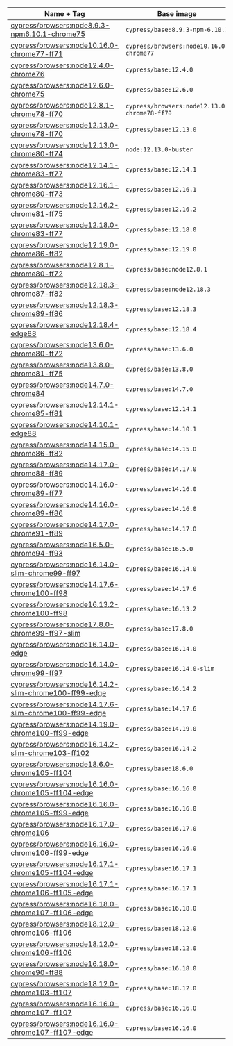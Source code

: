 Name + Tag | Base image | Chrome | Firefox | Edge
--- | --- | --- | --- | ---
[cypress/browsers:node8.9.3-npm6.10.1-chrome75](./node8.9.3-npm6.10.1-chrome75) | `cypress/base:8.9.3-npm-6.10.1` | `75.0.3770.100` | 🚫
[cypress/browsers:node10.16.0-chrome77-ff71](./node10.16.0-chrome77-ff71) | `cypress/browsers:node10.16.0-chrome77` | `77.0.3865.90` | `71.0`
[cypress/browsers:node12.4.0-chrome76](./node12.4.0-chrome76) | `cypress/base:12.4.0` | `76.0.3809.87` | 🚫
[cypress/browsers:node12.6.0-chrome75](./node12.6.0-chrome75) | `cypress/base:12.6.0` | `75.0.3770.100` | 🚫
[cypress/browsers:node12.8.1-chrome78-ff70](./node12.8.1-chrome78-ff70) | `cypress/browsers:node12.13.0-chrome78-ff70` | `78.0.3904.97` | `70.0.1`
[cypress/browsers:node12.13.0-chrome78-ff70](./node12.13.0-chrome78-ff70) | `cypress/base:12.13.0` | `78.0.3904.97` | `70.0.1`
[cypress/browsers:node12.13.0-chrome80-ff74](./node12.13.0-chrome80-ff74) | `node:12.13.0-buster` | `80.0.3987.116` | `74.0`
[cypress/browsers:node12.14.1-chrome83-ff77](./node12.14.1-chrome83-ff77) | `cypress/base:12.14.1` | `83.0.4103.61` | `77.0`
[cypress/browsers:node12.16.1-chrome80-ff73](./node12.16.1-chrome80-ff73) | `cypress/base:12.16.1` | `80.0.3987.122` | `73.0.1`
[cypress/browsers:node12.16.2-chrome81-ff75](./node12.16.2-chrome81-ff75) | `cypress/base:12.16.2` | `81.0.4044.113` | `75.0`
[cypress/browsers:node12.18.0-chrome83-ff77](./node12.18.0-chrome83-ff77) | `cypress/base:12.18.0` | `83.0.4103.61` | `77.0`
[cypress/browsers:node12.19.0-chrome86-ff82](./node12.19.0-chrome86-ff82) | `cypress/base:12.19.0` | `86.0.4240.193` | `82.0.3`
[cypress/browsers:node12.8.1-chrome80-ff72](./node12.8.1-chrome80-ff72) | `cypress/base:node12.8.1` | `80.0.3987.87` | `72.0.2`
[cypress/browsers:node12.18.3-chrome87-ff82](./node12.18.3-chrome87-ff82) | `cypress/base:node12.18.3` | `87.0.4280.66` | `82.0`
[cypress/browsers:node12.18.3-chrome89-ff86](./node12.18.3-chrome89-ff86) | `cypress/base:12.18.3` | `89.0.4389.72` | `86.0.1`
[cypress/browsers:node12.18.4-edge88](./node12.18.4-edge88) | `cypress/base:12.18.4` | 🚫 | 🚫 | `88.0.673.0 dev`
[cypress/browsers:node13.6.0-chrome80-ff72](./node13.6.0-chrome80-ff72) | `cypress/base:13.6.0` | `80.0.3987.87` | `72.0.2`
[cypress/browsers:node13.8.0-chrome81-ff75](./node13.8.0-chrome81-ff75) | `cypress/base:13.8.0` | `81.0.4044.113` | `75.0`
[cypress/browsers:node14.7.0-chrome84](./node14.7.0-chrome84) | `cypress/base:14.7.0` | `84.0.4147.105` | 🚫
[cypress/browsers:node12.14.1-chrome85-ff81](./node12.14.1-chrome85-ff81) | `cypress/base:12.14.1` | `85.0.4183.121` | `81.0`
[cypress/browsers:node14.10.1-edge88](./node14.10.1-edge88) | `cypress/base:14.10.1` | 🚫 | 🚫 | `88.0.673.0 dev`
[cypress/browsers:node14.15.0-chrome86-ff82](./node14.15.0-chrome86-ff82) | `cypress/base:14.15.0` | `86.0.4240.193` | `82.0.3`
[cypress/browsers:node14.17.0-chrome88-ff89](./node14.17.0-chrome88-ff89) | `cypress/base:14.17.0` | `88.0.4324.96` | `89.0.2`
[cypress/browsers:node14.16.0-chrome89-ff77](./node14.16.0-chrome89-ff77) | `cypress/base:14.16.0` | `89.0.4389.72` | `77.0`
[cypress/browsers:node14.16.0-chrome89-ff86](./node14.16.0-chrome89-ff86) | `cypress/base:14.16.0` | `89.0.4389.72` | `86.0.1`
[cypress/browsers:node14.17.0-chrome91-ff89](./node14.17.0-chrome91-ff89) | `cypress/base:14.17.0` | `91.0.4472.114` | `89.0.2`
[cypress/browsers:node16.5.0-chrome94-ff93](./node16.5.0-chrome94-ff93) | `cypress/base:16.5.0` | `94.0.4606.71` | `93.0` 
[cypress/browsers:node16.14.0-slim-chrome99-ff97](./node16.14.0-slim-chrome99-ff97) | `cypress/base:16.14.0` | `99.0.4844.51` | `97.0.1` | `🚫`
[cypress/browsers:node14.17.6-chrome100-ff98](./node14.17.6-chrome100-ff98) | `cypress/base:14.17.6` | `100.0.4896.60` | `98.0.2` | `🚫`
[cypress/browsers:node16.13.2-chrome100-ff98](./node16.13.2-chrome100-ff98) | `cypress/base:16.13.2` | `100.0.4896.60` | `98.0.2` | `🚫`
[cypress/browsers:node17.8.0-chrome99-ff97-slim](./node17.8.0-chrome99-ff97-slim) | `cypress/base:17.8.0` | `99.0.4844.84` | `97.0.1` | `🚫`
[cypress/browsers:node16.14.0-edge](./node16.14.0-edge) | `cypress/base:16.14.0` | `🚫` | `🚫` | `--edge` 
[cypress/browsers:node16.14.0-chrome99-ff97](./node16.14.0-chrome99-ff97) | `cypress/base:16.14.0-slim` | `99.0.4844.51` | `97.0.1` | `🚫` 
[cypress/browsers:node16.14.2-slim-chrome100-ff99-edge](./node16.14.2-slim-chrome100-ff99-edge) | `cypress/base:16.14.2` | `100.0.4896.88` | `99.0.1` | `--edge` 
[cypress/browsers:node14.17.6-slim-chrome100-ff99-edge](./node14.17.6-slim-chrome100-ff99-edge) | `cypress/base:14.17.6` | `100.0.4896.88` | `99.0.1` | `--edge`
[cypress/browsers:node14.19.0-chrome100-ff99-edge](./node14.19.0-chrome100-ff99-edge) | `cypress/base:14.19.0` | `100.0.4896.88` | `99.0.1` | `--edge`
[cypress/browsers:node16.14.2-slim-chrome103-ff102](./node16.14.2-slim-chrome103-ff102) | `cypress/base:16.14.2` | `103.0.5060.53` | `102.0.1` | `🚫`
[cypress/browsers:node18.6.0-chrome105-ff104](./node18.6.0-chrome105-ff104) | `cypress/base:18.6.0` | `105.0.5195.102` | `104.0.1` | `🚫`
[cypress/browsers:node16.16.0-chrome105-ff104-edge](./node16.16.0-chrome105-ff104-edge) | `cypress/base:16.16.0` | `105.0.5195.125` | `104.0.2` | `--edge`
[cypress/browsers:node16.16.0-chrome105-ff99-edge](./node16.16.0-chrome105-ff99-edge) | `cypress/base:16.16.0` | `105.0.5195.125` | `99.0.1` | `--edge`
[cypress/browsers:node16.17.0-chrome106](./node16.17.0-chrome106) | `cypress/base:16.17.0` | `106.0.5249.61` | `🚫` | `🚫`
[cypress/browsers:node16.16.0-chrome106-ff99-edge](./node16.16.0-chrome106-ff99-edge) | `cypress/base:16.16.0` | `106.0.5249.61` | `99.0.1` | `--edge`
[cypress/browsers:node16.17.1-chrome105-ff104-edge](./node16.17.1-chrome105-ff104-edge) | `cypress/base:16.17.1` | `105.0.5195.125` | `104.0.2` | `--edge`
[cypress/browsers:node16.17.1-chrome106-ff105-edge](./node16.17.1-chrome106-ff105-edge) | `cypress/base:16.17.1` | `106.0.5249.91` | `105.0.1` | `--edge`
[cypress/browsers:node16.18.0-chrome107-ff106-edge](./node16.18.0-chrome107-ff106-edge) | `cypress/base:16.18.0` | `107.0.5304.68` | `106.0.1` | `--edge`
[cypress/browsers:node18.12.0-chrome106-ff106](./node18.12.0-chrome106-ff106) | `cypress/base:18.12.0` | `106.0.5249.165` | `106.0.2` | `🚫`
[cypress/browsers:node18.12.0-chrome106-ff106](./node18.12.0-chrome106-ff106) | `cypress/base:18.12.0` | `106.0.5249.91` | `106.0.2` | `🚫`
[cypress/browsers:node16.18.0-chrome90-ff88](./node16.18.0-chrome90-ff88) | `cypress/base:16.18.0` | `90.0.4430.212` | `88.0.1` | `🚫`
[cypress/browsers:node18.12.0-chrome103-ff107](./node18.12.0-chrome103-ff107) | `cypress/base:18.12.0` | `103.0.5060.134` | `107.0` | `🚫`
[cypress/browsers:node16.16.0-chrome107-ff107](./node16.16.0-chrome107-ff107) | `cypress/base:16.16.0` | `107.0.5304.121` | `107.0` | `🚫`
[cypress/browsers:node16.16.0-chrome107-ff107-edge](./node16.16.0-chrome107-ff107-edge) | `cypress/base:16.16.0` | `107.0.5304.121` | `107.0` | `--edge`
